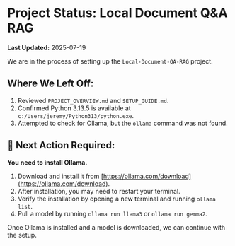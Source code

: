 # Project Status: Local Document Q&A RAG

**Last Updated:** 2025-07-19

We are in the process of setting up the `Local-Document-QA-RAG` project.

## Where We Left Off:
1.  Reviewed `PROJECT_OVERVIEW.md` and `SETUP_GUIDE.md`.
2.  Confirmed Python 3.13.5 is available at `c:/Users/jeremy/Python313/python.exe`.
3.  Attempted to check for Ollama, but the `ollama` command was not found.

## 🔴 Next Action Required:
**You need to install Ollama.**
1.  Download and install it from [https://ollama.com/download](https://ollama.com/download).
2.  After installation, you may need to restart your terminal.
3.  Verify the installation by opening a new terminal and running `ollama list`.
4.  Pull a model by running `ollama run llama3` or `ollama run gemma2`.

Once Ollama is installed and a model is downloaded, we can continue with the setup.

